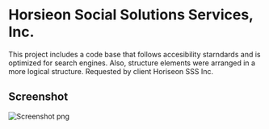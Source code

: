 # Horsieon Social Solutions Services, Inc.

This project includes a code base that follows accesibility starndards and is optimized for search engines. 
Also, structure elements were arranged in a more logical structure.
Requested by client Horiseon SSS Inc.


## Screenshot

![Screenshot png](https://user-images.githubusercontent.com/84687714/124365892-d10fe780-dc10-11eb-8ed4-470ad42ba182.png)
